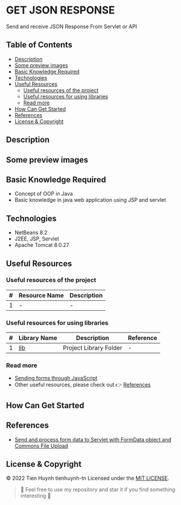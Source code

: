 # GET JSON RESPONSE
Send and receive JSON Response From Servlet or API 

## Table of Contents
- [Description](#description)
- [Some preview images](#some-preview-images)
- [Basic Knowledge Required](#basic-knowledge-required)
- [Technologies](#technologies)
- [Useful Resources](#useful-resources)
  - [Useful resources of the project](#useful-resources-of-the-project)
  - [Useful resources for using libraries](#useful-resources-for-using-libraries)
  - [Read more](#read-more)
- [How Can Get Started](#how-can-get-started)
- [References](#references)
- [License & Copyright](#license--copyright)

## Description

## Some preview images

## Basic Knowledge Required
- Concept of OOP in Java
- Basic knowledge in java web application using JSP and servlet

## Technologies
- NetBeans 8.2
- J2EE, JSP, Servlet
- Apache Tomcat 8.0.27

## Useful Resources

### Useful resources of the project

#| Resource Name | Description
-| ------------- | -----------
1| - | -

### Useful resources for using libraries

#| Library Name | Description | Reference
-| ------------ | ----------- | ---------
1| [lib](https://github.com/tienhuynh-tn/get-json-response/tree/main/lib) | Project Library Folder | -

### Read more
- [Sending forms through JavaScript](https://developer.mozilla.org/en-US/docs/Learn/Forms/Sending_forms_through_JavaScript)
- Other useful resources, please check out 👉 [References](#references)

## How Can Get Started

## References
- [Send and process form data to Servlet with FormData object and Commons File Upload](https://linuxtut.com/en/3e50733ed8ca9d3c93f4/)

## License & Copyright
&copy; 2022 Tien Huynh tienhuynh-tn Licensed under the [MIT LICENSE](https://github.com/tienhuynh-tn/get-json-response/blob/main/LICENSE).

> :love_you_gesture: Feel free to use my repository and star it if you find something interesting :love_you_gesture:
